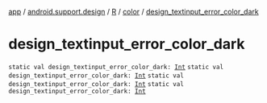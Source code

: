 [app](../../../index.md) / [android.support.design](../../index.md) / [R](../index.md) / [color](index.md) / [design_textinput_error_color_dark](.)

# design_textinput_error_color_dark

`static val design_textinput_error_color_dark: `[`Int`](https://kotlinlang.org/api/latest/jvm/stdlib/kotlin/-int/index.html)
`static val design_textinput_error_color_dark: `[`Int`](https://kotlinlang.org/api/latest/jvm/stdlib/kotlin/-int/index.html)
`static val design_textinput_error_color_dark: `[`Int`](https://kotlinlang.org/api/latest/jvm/stdlib/kotlin/-int/index.html)
`static val design_textinput_error_color_dark: `[`Int`](https://kotlinlang.org/api/latest/jvm/stdlib/kotlin/-int/index.html)
